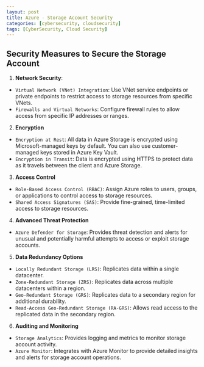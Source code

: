 ```yaml
---
layout: post
title: Azure - Storage Account Security
categories: [cybersecurity, cloudsecurity]
tags: [CyberSecurity, Cloud Security]
---
```


## Security Measures to Secure the Storage Account

1. **Network Security**:
- `Virtual Network (VNet) Integration`: Use VNet service endpoints or private endpoints to restrict access to storage resources from specific VNets.
- `Firewalls and Virtual Networks`: Configure firewall rules to allow access from specific IP addresses or ranges.

2. **Encryption**
- `Encryption at Rest`: All data in Azure Storage is encrypted using Microsoft-managed keys by default. You can also use customer-managed keys stored in Azure Key Vault.
- `Encryption in Transit`: Data is encrypted using HTTPS to protect data as it travels between the client and Azure Storage.

3. **Access Control**
- `Role-Based Access Control (RBAC)`: Assign Azure roles to users, groups, or applications to control access to storage resources.
- `Shared Access Signatures (SAS)`: Provide fine-grained, time-limited access to storage resources.

4. **Advanced Threat Protection**
- `Azure Defender for Storage`: Provides threat detection and alerts for unusual and potentially harmful attempts to access or exploit storage accounts.

5. **Data Redundancy Options**
- `Locally Redundant Storage (LRS)`: Replicates data within a single datacenter.
- `Zone-Redundant Storage (ZRS)`: Replicates data across multiple datacenters within a region.
- `Geo-Redundant Storage (GRS)`: Replicates data to a secondary region for additional durability.
- `Read-Access Geo-Redundant Storage (RA-GRS)`: Allows read access to the replicated data in the secondary region.

6. **Auditing and Monitoring**
- `Storage Analytics`: Provides logging and metrics to monitor storage account activity.
- `Azure Monitor`: Integrates with Azure Monitor to provide detailed insights and alerts for storage account operations.
